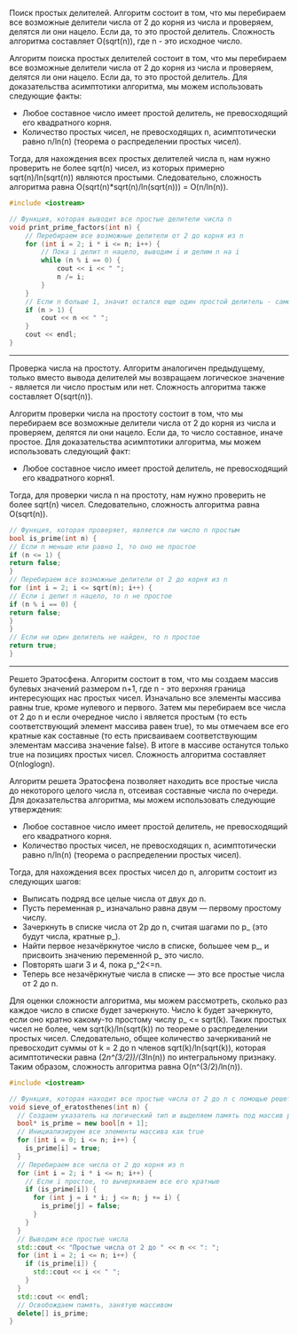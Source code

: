Поиск простых делителей. Алгоритм состоит в том, что мы перебираем все возможные делители числа от 2 до корня из числа и
проверяем, делятся ли они нацело. Если да, то это простой делитель. Сложность алгоритма составляет O(sqrt(n)), где n -
это исходное число.

Алгоритм поиска простых делителей состоит в том, что мы перебираем все возможные делители числа от 2 до корня из числа и
проверяем, делятся ли они нацело. Если да, то это простой делитель. Для доказательства асимптотики алгоритма, мы можем
использовать следующие факты:

- Любое составное число имеет простой делитель, не превосходящий его квадратного корня.
- Количество простых чисел, не превосходящих n, асимптотически равно n/ln(n) (теорема о распределении простых чисел).

Тогда, для нахождения всех простых делителей числа n, нам нужно проверить не более sqrt(n) чисел, из которых примерно
sqrt(n)/ln(sqrt(n)) являются простыми.
Следовательно, сложность алгоритма равна O(sqrt(n)*sqrt(n)/ln(sqrt(n))) = O(n/ln(n)).

```c++
#include <iostream>

// Функция, которая выводит все простые делители числа n
void print_prime_factors(int n) {
    // Перебираем все возможные делители от 2 до корня из n
    for (int i = 2; i * i <= n; i++) {
        // Пока i делит n нацело, выводим i и делим n на i
        while (n % i == 0) {
            cout << i << " ";
            n /= i;
        }
    }
    // Если n больше 1, значит остался еще один простой делитель - само n
    if (n > 1) {
        cout << n << " ";
    }
    cout << endl;
}
```

---
Проверка числа на простоту. Алгоритм аналогичен предыдущему, только вместо вывода делителей мы возвращаем логическое
значение - является ли число простым или нет. Сложность алгоритма также составляет O(sqrt(n)).

Алгоритм проверки числа на простоту состоит в том, что мы перебираем все возможные делители числа от 2 до корня из числа
и проверяем, делятся ли они нацело. Если да, то число составное, иначе простое. Для доказательства асимптотики
алгоритма, мы можем использовать следующий факт:

- Любое составное число имеет простой делитель, не превосходящий его квадратного корня1.

Тогда, для проверки числа n на простоту, нам нужно проверить не более sqrt(n) чисел. Следовательно, сложность алгоритма
равна O(sqrt(n)).

```c++
// Функция, которая проверяет, является ли число n простым
bool is_prime(int n) {
// Если n меньше или равно 1, то оно не простое
if (n <= 1) {
return false;
}
// Перебираем все возможные делители от 2 до корня из n
for (int i = 2; i <= sqrt(n); i++) {
// Если i делит n нацело, то n не простое
if (n % i == 0) {
return false;
}
}
// Если ни один делитель не найден, то n простое
return true;
}
```

---
Решето Эратосфена. Алгоритм состоит в том, что мы создаем массив булевых значений размером n+1, где n - это верхняя
граница интересующих нас простых чисел. Изначально все элементы массива равны true, кроме нулевого и первого. Затем
мы перебираем все числа от 2 до n и если очередное число i является простым (то есть соответствующий элемент массива
равен true), то мы отмечаем все его кратные как составные (то есть присваиваем соответствующим элементам массива
значение false). В итоге в массиве останутся только true на позициях простых чисел. Сложность алгоритма составляет
O(nloglogn).

Алгоритм решета Эратосфена позволяет находить все простые числа до некоторого целого числа n, отсеивая составные числа
по очереди. Для доказательства алгоритма, мы можем использовать следующие утверждения:

- Любое составное число имеет простой делитель, не превосходящий его квадратного корня.
- Количество простых чисел, не превосходящих n, асимптотически равно n/ln(n) (теорема о распределении простых чисел).

Тогда, для нахождения всех простых чисел до n, алгоритм состоит из следующих шагов:

- Выписать подряд все целые числа от двух до n.
- Пусть переменная p_ изначально равна двум — первому простому числу.
- Зачеркнуть в списке числа от 2p до n, считая шагами по p_ (это будут числа, кратные p_).
- Найти первое незачёркнутое число в списке, большее чем p_, и присвоить значению переменной p_ это число.
- Повторять шаги 3 и 4, пока p_^2<=n.
- Теперь все незачёркнутые числа в списке — это все простые числа от 2 до n.

Для оценки сложности алгоритма, мы можем рассмотреть, сколько раз каждое число в списке будет зачеркнуто. Число k будет
зачеркнуто, если оно кратно какому-то простому числу p_ <= sqrt(k). Таких простых чисел не более, чем sqrt(k)/ln(sqrt(k))
по теореме о распределении простых чисел. Следовательно, общее количество зачеркиваний не превосходит суммы от k = 2 до
n членов sqrt(k)/ln(sqrt(k)), которая асимптотически равна (2*n^(3/2))/(3*ln(n)) по интегральному признаку. Таким
образом, сложность алгоритма равна O(n^(3/2)/ln(n)).

```c++
#include <iostream>

// Функция, которая находит все простые числа от 2 до n с помощью решета Эратосфена
void sieve_of_eratosthenes(int n) {
  // Создаем указатель на логический тип и выделяем память под массив размером n + 1
  bool* is_prime = new bool[n + 1];
  // Инициализируем все элементы массива как true
  for (int i = 0; i <= n; i++) {
    is_prime[i] = true;
  }
  // Перебираем все числа от 2 до корня из n
  for (int i = 2; i * i <= n; i++) {
    // Если i простое, то вычеркиваем все его кратные
    if (is_prime[i]) {
      for (int j = i * i; j <= n; j += i) {
        is_prime[j] = false;
      }
    }
  }
  // Выводим все простые числа
  std::cout << "Простые числа от 2 до " << n << ": ";
  for (int i = 2; i <= n; i++) {
    if (is_prime[i]) {
      std::cout << i << " ";
    }
  }
  std::cout << endl;
  // Освобождаем память, занятую массивом
  delete[] is_prime;
}
```
